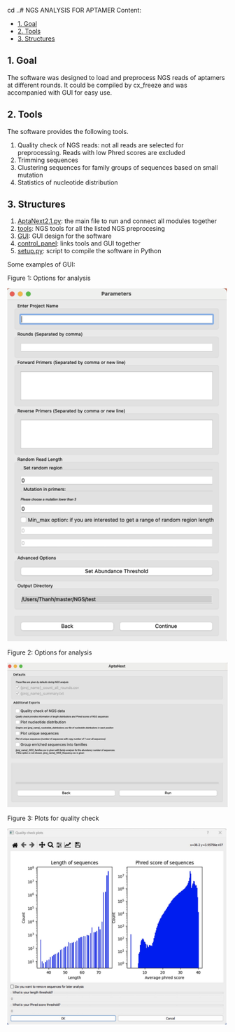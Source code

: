 cd ..# NGS ANALYSIS FOR APTAMER
Content:
- [1. Goal](#1-goal)
- [2. Tools](#2-tools)
- [3. Structures](#3-structures)
   
## 1. Goal 
The software was designed to load and preprocess NGS reads of aptamers at different rounds. It could be compiled by cx_freeze and was accompanied with GUI for easy use. 

## 2. Tools 
The software provides the following tools.
1. Quality check of NGS reads: not all reads are selected for preprocessing. Reads with low Phred scores are excluded
2. Trimming sequences
3. Clustering sequences for family groups of sequences based on small mutation
4. Statistics of nucleotide distribution

## 3. Structures
1. [AptaNext2.1.py](AptaNext2.1.py): the main file to run and connect all modules together
2. [tools](tools): NGS tools for all the listed NGS preprocesing
3. [GUI](GUI): GUI design for the software
4. [control_panel](control_panel): links tools and GUI together
5. [setup.py](setup.py): script to compile the software in Python
   
Some examples of GUI:

Figure 1: Options for analysis

![window1](images/../images/gui1.png)

Figure 2: Options for analysis

![window2](images/../images/gui2.png)

Figure 3: Plots for quality check

![window3](images/../images/gui3.png)
